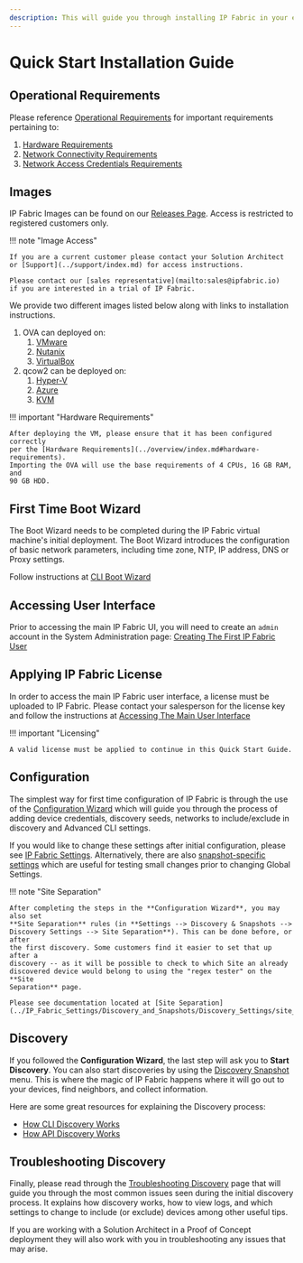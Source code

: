 ```yaml
---
description: This will guide you through installing IP Fabric in your environment.
---
```


# Quick Start Installation Guide

## Operational Requirements

Please reference [Operational Requirements](../overview/index.md#operational-requirements) for important requirements pertaining to:

1. [Hardware Requirements](../overview/index.md#hardware-requirements)
2. [Network Connectivity Requirements](../overview/index.md#network-connectivity-requirements)
3. [Network Access Credentials Requirements](../overview/index.md#network-access-credentials-requirements)

## Images

IP Fabric Images can be found on our [Releases Page](https://releases.ipfabric.io/ipfabric/current/).
Access is restricted to registered customers only.

!!! note "Image Access"

    If you are a current customer please contact your Solution Architect
    or [Support](../support/index.md) for access instructions.

    Please contact our [sales representative](mailto:sales@ipfabric.io)
    if you are interested in a trial of IP Fabric.

We provide two different images listed below along with links to installation
instructions.

1. OVA can deployed on:
   1. [VMware](01-deployment.md#deploying-on-vmware-ova-virtual-machine)
   2. [Nutanix](01-deployment.md#deploying-a-virtual-machine-to-nutanix)
   3. [VirtualBox](01-deployment.md#deploying-a-virtual-machine-on-virtualbox)
2. qcow2 can be deployed on:
   1. [Hyper-V](01-deployment.md#deploying-on-hyper-v-virtual-machine)
   2. [Azure](01-deployment.md#deploying-a-virtual-machine-on-microsoft-azure)
   3. [KVM](01-deployment.md#deploying-a-virtual-machine-on-kvm)

!!! important "Hardware Requirements"

    After deploying the VM, please ensure that it has been configured correctly
    per the [Hardware Requirements](../overview/index.md#hardware-requirements).
    Importing the OVA will use the base requirements of 4 CPUs, 16 GB RAM, and
    90 GB HDD.

## First Time Boot Wizard

The Boot Wizard needs to be completed during the IP Fabric virtual machine's
initial deployment. The Boot Wizard introduces the configuration of basic
network parameters, including time zone, NTP, IP address, DNS or Proxy settings.

Follow instructions at [CLI Boot Wizard](02-boot_wizard.md)

## Accessing User Interface

Prior to accessing the main IP Fabric UI, you will need to create an `admin`
account in the System Administration
page: [Creating The First IP Fabric User](03-access_ui.md#accessing-the-main-user-interface)

## Applying IP Fabric License

In order to access the main IP Fabric user interface, a license must be uploaded
to IP Fabric. Please contact your salesperson for the license key and follow the
instructions
at [Accessing The Main User Interface](03-access_ui.md#accessing-the-main-user-interface)

!!! important "Licensing"

    A valid license must be applied to continue in this Quick Start Guide.

## Configuration

The simplest way for first time configuration of IP Fabric is through the use of
the [Configuration Wizard](04-configuration_wizard.md) which will guide you
through the process of adding device credentials, discovery seeds, networks
to include/exclude in discovery and Advanced CLI settings.

If you would like to change these settings after initial configuration,
please see [IP Fabric Settings](../IP_Fabric_Settings/configuration_management.md). Alternatively, there
are also
[snapshot-specific settings](../IP_Fabric_GUI/discovery_snapshot.md#snapshot-specific-settings)
which are useful for testing small changes prior to changing Global Settings.

!!! note "Site Separation"

    After completing the steps in the **Configuration Wizard**, you may also set
    **Site Separation** rules (in **Settings --> Discovery & Snapshots -->
    Discovery Settings --> Site Separation**). This can be done before, or after
    the first discovery. Some customers find it easier to set that up after a
    discovery -- as it will be possible to check to which Site an already
    discovered device would belong to using the "regex tester" on the **Site
    Separation** page.

    Please see documentation located at [Site Separation](../IP_Fabric_Settings/Discovery_and_Snapshots/Discovery_Settings/site_separation.md).

## Discovery

If you followed the **Configuration Wizard**, the last step will ask you to
**Start Discovery**. You can also start discoveries by using the
[Discovery Snapshot](../IP_Fabric_GUI/discovery_snapshot.md) menu. This is
where the magic of IP Fabric happens where it will go out to your devices, find
neighbors, and collect information.

Here are some great resources for explaining the Discovery process:

- [How CLI Discovery Works](../overview/How_Discovery_Works/CLI_discovery.md)
- [How API Discovery Works](../overview/How_Discovery_Works/API_discovery.md)

## Troubleshooting Discovery

Finally, please read through the
[Troubleshooting Discovery](../overview/How_Discovery_Works/troubleshooting_discovery.md)
page that will guide you through the most common issues seen during the initial
discovery process. It explains how discovery works, how to view logs, and which
settings to change to include (or exclude) devices among other useful tips.

If you are working with a Solution Architect in a Proof of Concept deployment
they will also work with you in troubleshooting any issues that may arise.
